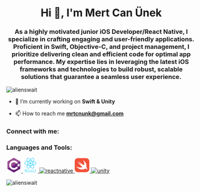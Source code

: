 <h1 align="center">Hi 👋, I'm Mert Can Ünek</h1>
<h3 align="center">As a highly motivated junior iOS Developer/React Native, I specialize in crafting engaging and user-friendly applications. Proficient in Swift, Objective-C, and project management, I prioritize delivering clean and efficient code for optimal app performance. My expertise lies in leveraging the latest iOS frameworks and technologies to build robust, scalable solutions that guarantee a seamless user experience.</h3>

<p align="left"> <img src="https://komarev.com/ghpvc/?username=alienswait&label=Profile%20views&color=0e75b6&style=flat" alt="alienswait" /> </p>

- 🔭 I’m currently working on **Swift & Unity**

- 📫 How to reach me **mrtcnunk@gmail.com**

<h3 align="left">Connect with me:</h3>
<p align="left">
</p>

<h3 align="left">Languages and Tools:</h3>
<p align="left"> <a href="https://www.w3schools.com/cs/" target="_blank" rel="noreferrer"> <img src="https://raw.githubusercontent.com/devicons/devicon/master/icons/csharp/csharp-original.svg" alt="csharp" width="40" height="40"/> </a> <a href="https://reactjs.org/" target="_blank" rel="noreferrer"> <img src="https://raw.githubusercontent.com/devicons/devicon/master/icons/react/react-original-wordmark.svg" alt="react" width="40" height="40"/> </a> <a href="https://reactnative.dev/" target="_blank" rel="noreferrer"> <img src="https://reactnative.dev/img/header_logo.svg" alt="reactnative" width="40" height="40"/> </a> <a href="https://developer.apple.com/swift/" target="_blank" rel="noreferrer"> <img src="https://raw.githubusercontent.com/devicons/devicon/master/icons/swift/swift-original.svg" alt="swift" width="40" height="40"/> </a> <a href="https://unity.com/" target="_blank" rel="noreferrer"> <img src="https://www.vectorlogo.zone/logos/unity3d/unity3d-icon.svg" alt="unity" width="40" height="40"/> </a> </p>

<p><img align="center" src="https://github-readme-streak-stats.herokuapp.com/?user=alienswait&theme=dark" alt="alienswait" /></p>

